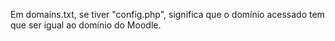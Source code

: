 Em domains.txt, se tiver "config.php", significa que o domínio acessado tem que ser igual ao domínio do Moodle.